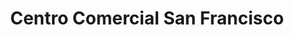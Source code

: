 ---
title: "Centro Comercial San Francisco"
url: /comayaguela/centro-comercial-san-francisco/
shop: centro comercial
---